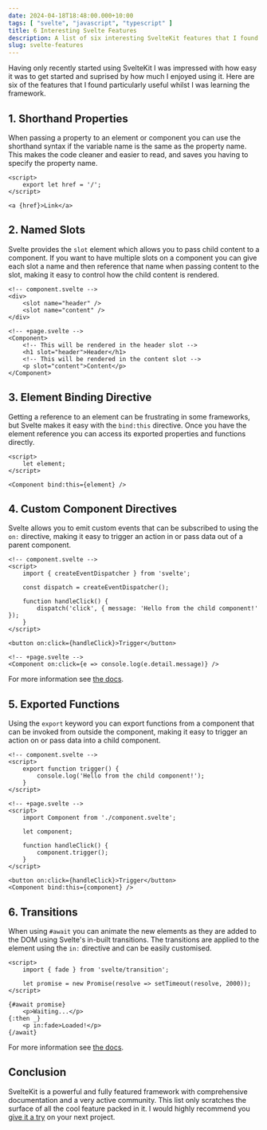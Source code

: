 ```yaml
---
date: 2024-04-18T18:48:00.000+10:00
tags: [ "svelte", "javascript", "typescript" ]
title: 6 Interesting Svelte Features
description: A list of six interesting SvelteKit features that I found useful whilst learning the framework.
slug: svelte-features
---
```


Having only recently started using SvelteKit I was impressed with how easy it was to get started and suprised by how
much I enjoyed using it. Here are six of the features that I found particularly useful whilst I was learning the
framework.

<!--endintro-->

## 1. Shorthand Properties

When passing a property to an element or component you can use the shorthand syntax if the variable name is the same as
the property name. This makes the code cleaner and easier to read, and saves you having to specify the property name.

```svelte
<script>
    export let href = '/';
</script>

<a {href}>Link</a>
```

## 2. Named Slots

Svelte provides the `slot` element which allows you to pass child content to a component. If you want to have multiple
slots on a component you can give each slot a name and then reference that name when passing content to the slot, making
it easy to control how the child content is rendered.

```svelte
<!-- component.svelte -->
<div>
    <slot name="header" />
    <slot name="content" />
</div>

<!-- +page.svelte -->
<Component>
    <!-- This will be rendered in the header slot -->
    <h1 slot="header">Header</h1>
    <!-- This will be rendered in the content slot -->
    <p slot="content">Content</p>
</Component>
```

## 3. Element Binding Directive

Getting a reference to an element can be frustrating in some frameworks, but Svelte makes it easy with the `bind:this`
directive. Once you have the element reference you can access its exported properties and functions directly.

```svelte
<script>
    let element;
</script>

<Component bind:this={element} />
```

## 4. Custom Component Directives

Svelte allows you to emit custom events that can be subscribed to using the `on:` directive, making it easy to trigger
an action in or pass data out of a parent component.

```svelte
<!-- component.svelte -->
<script>
    import { createEventDispatcher } from 'svelte';
    
    const dispatch = createEventDispatcher();
    
    function handleClick() {
        dispatch('click', { message: 'Hello from the child component!' });
    }
</script>

<button on:click={handleClick}>Trigger</button>

<!-- +page.svelte -->
<Component on:click={e => console.log(e.detail.message)} />

```

For more information see [the docs](https://svelte.dev/docs/component-directives).

## 5. Exported Functions

Using the `export` keyword you can export functions from a component that can be invoked from outside the component,
making it easy to trigger an action on or pass data into a child component.

```svelte
<!-- component.svelte -->
<script>
    export function trigger() {
        console.log('Hello from the child component!');
    }
</script>

<!-- +page.svelte -->
<script>
    import Component from './component.svelte';

    let component;

    function handleClick() {
        component.trigger();
    }
</script>

<button on:click={handleClick}>Trigger</button>
<Component bind:this={component} />
```

## 6. Transitions

When using `#await` you can animate the new elements as they are added to the DOM using Svelte's in-built transitions.
The transitions are applied to the element using the `in:` directive and can be easily customised.

```svelte
<script>
    import { fade } from 'svelte/transition';
    
    let promise = new Promise(resolve => setTimeout(resolve, 2000));
</script>

{#await promise}
    <p>Waiting...</p>
{:then _}
    <p in:fade>Loaded!</p>
{/await}

```

For more information see [the docs](https://svelte.dev/docs/svelte-transition).

## Conclusion

SvelteKit is a powerful and fully featured framework with comprehensive documentation and a very active community. This
list only scratches the surface of all the cool feature packed in it. I would highly recommend
you [give it a try](https://kit.svelte.dev/docs/creating-a-project) on your next project.